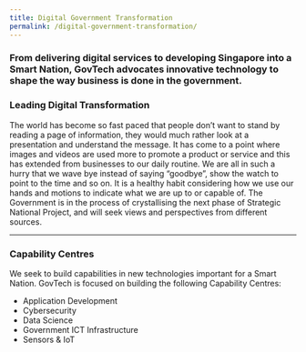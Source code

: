 ```yaml
---
title: Digital Government Transformation
permalink: /digital-government-transformation/
---
```


### From delivering digital services to developing Singapore into a Smart Nation, GovTech advocates innovative technology to shape the way business is done in the government.

### **Leading Digital Transformation**

The world has become so fast paced that people don’t want to stand by reading a page of information, they would much rather look at a presentation and understand the message. It has come to a point where images and videos are used more to promote a product or service and this has extended from businesses to our daily routine. We are all in such a hurry that we wave bye instead of saying “goodbye”, show the watch to point to the time and so on. It is a healthy habit considering how we use our hands and motions to indicate what we are up to or capable of. The Government is in the process of crystallising the next phase of Strategic National Project, and will seek views and perspectives from different sources.

---

### **Capability Centres**

We seek to build capabilities in new technologies important for a Smart Nation. GovTech is focused on building the following Capability Centres: 

* Application Development
* Cybersecurity
* Data Science
* Government ICT Infrastructure
* Sensors & IoT

